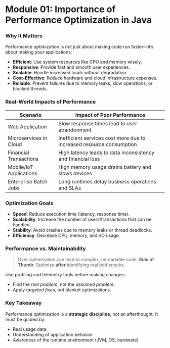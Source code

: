 # Module 01: Importance of Performance Optimization in Java

###  Why It Matters

Performance optimization is not just about making code run faster—it’s about making your applications:

* **Efficient**: Use system resources like CPU and memory wisely.
* **Responsive**: Provide fast and smooth user experiences.
* **Scalable**: Handle increased loads without degradation.
* **Cost-Effective**: Reduce hardware and cloud infrastructure expenses.
* **Reliable**: Prevent failures due to memory leaks, slow operations, or blocked threads.

### Real-World Impacts of Performance

| Scenario                | Impact of Poor Performance                                           |
| ----------------------- | -------------------------------------------------------------------- |
| Web Application         | Slow response times lead to user abandonment                         |
| Microservices in Cloud  | Inefficient services cost more due to increased resource consumption |
| Financial Transactions  | High latency leads to data inconsistency and financial loss          |
| Mobile/IoT Applications | High memory usage drains battery and slows devices                   |
| Enterprise Batch Jobs   | Long runtimes delay business operations and SLAs                     |


### Optimization Goals

* **Speed**: Reduce execution time (latency, response time).
* **Scalability**: Increase the number of users/transactions that can be handled.
* **Stability**: Avoid crashes due to memory leaks or thread deadlocks.
* **Efficiency**: Decrease CPU, memory, and I/O usage.

### Performance vs. Maintainability

> Over-optimization can lead to complex, unreadable code.
> **Rule of Thumb**: Optimize **after** identifying real bottlenecks.

Use profiling and telemetry tools before making changes:

* Find the *real problem*, not the *assumed problem*.
* Apply *targeted fixes*, not blanket optimizations.


### Key Takeaway

Performance optimization is a **strategic discipline**, not an afterthought.
It must be guided by:

* Real usage data
* Understanding of application behavior
* Awareness of the runtime environment (JVM, OS, hardware)

